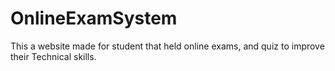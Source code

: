 # OnlineExamSystem
This a website made for student that held online exams, and quiz to improve their Technical skills. 
